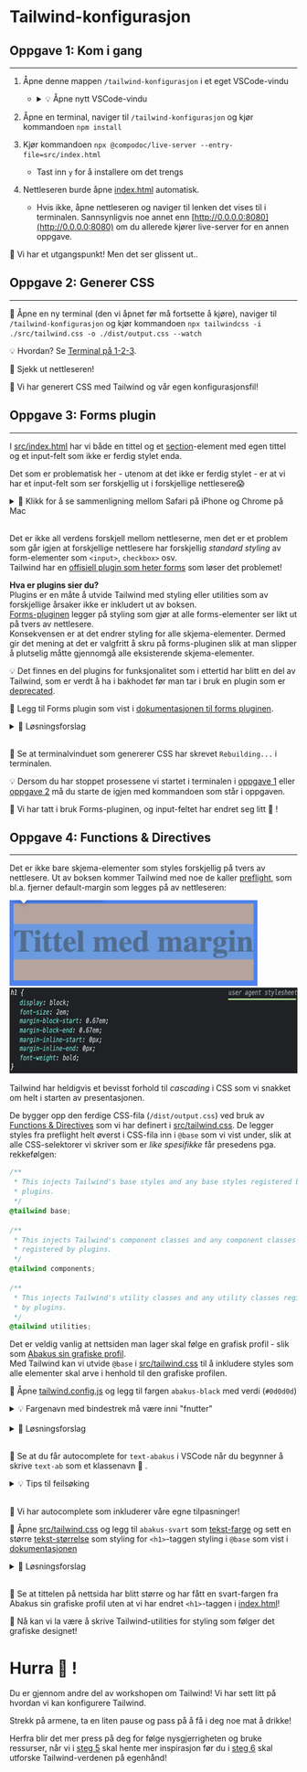 # Tailwind-konfigurasjon

## Oppgave 1: Kom i gang

---

1. Åpne denne mappen `/tailwind-konfigurasjon` i et eget VSCode-vindu

   - <details><summary>💡 Åpne nytt VSCode-vindu</summary>

     Åpne terminalen i `/tailwind-konfigurasjon` og kjør kommandoen «`code .`», eller velg «File» -> «New Window» i menyen øverst:
     ![Åone eget VSCode-vindu](../bilder-til-readme/tailwind-konfigurasjon/new-window.png)</details>

2. Åpne en terminal, naviger til `/tailwind-konfigurasjon` og kjør kommandoen `npm install`
3. Kjør kommandoen `npx @compodoc/live-server --entry-file=src/index.html`
   - Tast inn `y` for å installere om det trengs
4. Nettleseren burde åpne [index.html](index.html) automatisk.
   - Hvis ikke, åpne nettleseren og naviger til lenken det vises til i terminalen. Sannsynligvis noe annet enn [http://0.0.0.0:8080](http://0.0.0.0:8080) om du allerede kjører live-server for en annen oppgave.

🎉 Vi har et utgangspunkt! Men det ser glissent ut..

## Oppgave 2: Generer CSS

---

📜 Åpne en ny terminal (den vi åpnet før må fortsette å kjøre), naviger til `/tailwind-konfigurasjon` og kjør kommandoen `npx tailwindcss -i ./src/tailwind.css -o ./dist/output.css --watch`

💡 Hvordan? Se [Terminal på 1-2-3](../README.md).

👀 Sjekk ut nettleseren!

🎉 Vi har generert CSS med Tailwind og vår egen konfigurasjonsfil!

## Oppgave 3: Forms plugin

---

I [src/index.html](src/index.html) har vi både en tittel og et [section](https://developer.mozilla.org/en-US/docs/Web/HTML/Element/section)-element med egen tittel og et input-felt som ikke er ferdig stylet enda.

Det som er problematisk her - utenom at det ikke er ferdig stylet - er at vi har et input-felt som ser forskjellig ut i forskjellige nettlesere😱

<details><summary>👀 Klikk for å se sammenligning mellom Safari på iPhone og Chrome på Mac</summary>

<img src="../bilder-til-readme/kun-html/input-safari-iphone.png" alt="input-felt med Safari på iPhone" width="400"/>

<img src="../bilder-til-readme/kun-html/input-chrome-mac.png" alt="input-felt med Chrome på Mac" width="400"/>

</details>

<br/>

Det er ikke all verdens forskjell mellom nettleserne, men det er et problem som går igjen at forskjellige nettlesere har forskjellig _standard styling_ av form-elementer som `<input>`, `checkbox>` osv.  
Tailwind har en [offisiell plugin som heter forms](https://tailwindcss.com/docs/plugins#forms) som løser det problemet!

**Hva er plugins sier du?**  
Plugins er en måte å utvide Tailwind med styling eller utilities som av forskjellige årsaker ikke er inkludert ut av boksen.  
[Forms-pluginen](https://tailwindcss.com/docs/plugins#forms) legger på styling som gjør at alle forms-elementer ser likt ut på tvers av nettlesere.  
Konsekvensen er at det endrer styling for alle skjema-elementer. Dermed gir det mening at det er valgfritt å skru på forms-pluginen slik at man slipper å plutselig måtte gjennomgå alle eksisterende skjema-elementer.

💡 Det finnes en del plugins for funksjonalitet som i ettertid har blitt en del av Tailwind, som er verdt å ha i bakhodet før man tar i bruk en plugin som er [deprecated](https://github.com/aniftyco/awesome-tailwindcss#plugins).
<br/>

📜 Legg til Forms plugin som vist i [dokumentasjonen til forms pluginen](https://github.com/tailwindlabs/tailwindcss-forms#installation).

<details><summary>🙈 Løsningsforslag</summary>

Åpne en ny terminal, naviger til `/tailwind-konfigurasjon`, og kjør kommandoen `npm install @tailwindcss/forms`

Endre `tailwind.config.js` for Tailwind til:

```javascript
module.exports = {
  content: ["./src/**/*.{html,js}"],
  theme: {
    extend: {},
  },
  plugins: [require("@tailwindcss/forms")],
};
```

</details>

<br/>

👀 Se at terminalvinduet som genererer CSS har skrevet `Rebuilding...` i terminalen.

💡 Dersom du har stoppet prosessene vi startet i terminalen i [oppgave 1](#oppgave-1-kom-i-gang) eller [oppgave 2](#oppgave-2-generer-css) må du starte de igjen med kommandoen som står i oppgaven.

🎉 Vi har tatt i bruk Forms-pluginen, og input-feltet har endret seg litt 👀 !

## Oppgave 4: Functions & Directives

---

Det er ikke bare skjema-elementer som styles forskjellig på tvers av nettlesere. Ut av boksen kommer Tailwind med noe de kaller [preflight](https://tailwindcss.com/docs/preflight), som bl.a. fjerner default-margin som legges på av nettleseren:

<img src="../bilder-til-readme/kun-html/tittel-default-margin.png" alt="h1 tag med default margin i Chrome" height="150"/>
<img src="../bilder-til-readme/kun-html/tittel-user-agent-styling.png" alt="input-felt med Chrome på Mac" height="150"/>

<br/>

Tailwind har heldigvis et bevisst forhold til _cascading_ i CSS som vi snakket om helt i starten av presentasjonen.

De bygger opp den ferdige CSS-fila (`/dist/output.css`) ved bruk av [Functions & Directives](https://tailwindcss.com/docs/functions-and-directives) som vi har definert i [src/tailwind.css](src/tailwind.css). De legger styles fra preflight helt øverst i CSS-fila inn i `@base` som vi vist under, slik at alle CSS-selektorer vi skriver som er _like spesifikke_ får presedens pga. rekkefølgen:

```css
/**
 * This injects Tailwind's base styles and any base styles registered by
 * plugins.
 */
@tailwind base;

/**
 * This injects Tailwind's component classes and any component classes
 * registered by plugins.
 */
@tailwind components;

/**
 * This injects Tailwind's utility classes and any utility classes registered
 * by plugins.
 */
@tailwind utilities;
```

Det er veldig vanlig at nettsiden man lager skal følge en grafisk profil - slik som [Abakus sin grafiske profil](https://abakus.no/brand).  
Med Tailwind kan vi utvide `@base` i [src/tailwind.css](src/tailwind.css) til å inkludere styles som alle elementer skal arve i henhold til den grafiske profilen.

📜 Åpne [tailwind.config.js](/tailwind-konfigurasjon/tailwind.config.js) og legg til fargen `abakus-black` med verdi (`#0d0d0d`)

<details><summary>💡 Fargenavn med bindestrek må være inni "fnutter"</summary>

```javascript
...
  {
    "abakus-black": ...
  },
...

```

</details>

<br/>

<details><summary>🙈 Løsningsforslag</summary>

Endre `tailwind.config.js` for Tailwind til:

```javascript
module.exports = {
  content: ["./src/**/*.{html,js}"],
  theme: {
    extend: {
      colors: {
        "abakus-black": "#0d0d0d",
      },
    },
  },
  plugins: [require("@tailwindcss/forms")],
};
```

</details>

<br/>

📜 Se at du får autocomplete for `text-abakus` i VSCode når du begynner å skrive `text-ab` som et klassenavn 👀 .

<details><summary>💡 Tips til feilsøking</summary>

- Har du åpnet `/tailwind-konfigurasjon` i et eget VSCode-vindu? Det trengs for at intellisense-pluginen til VSCode skal finne `tailwind.config.js` som inneholder konfigurasjonen vår.
- Spør om hjelp!

</details>
<br/>

🎉 Vi har autocomplete som inkluderer våre egne tilpasninger!

📜 Åpne [src/tailwind.css](src/tailwind.css) og legg til `abakus-svart` som [tekst-farge](https://tailwindcss.com/docs/text-color) og sett en større [tekst-størrelse](https://tailwindcss.com/docs/font-size) som styling for `<h1>`-taggen styling i `@base` som vist i [dokumentasjonen](https://tailwindcss.com/docs/preflight#extending-preflight)

<details><summary>🙈 Løsningsforslag</summary>

Endre `src/tailwind.css` til:

```javascript
module.exports = {
  content: ["./src/**/*.{html,js}"],
  theme: {
    extend: {
      colors: {
        "abakus-black": "#0d0d0d",
      },
    },
  },
  plugins: [require("@tailwindcss/forms")],
};
```

</details>

<br/>

👀 Se at tittelen på nettsida har blitt større og har fått en svart-fargen fra Abakus sin grafiske profil uten at vi har endret `<h1>`-taggen i [index.html](src/index.html)!

🎉 Nå kan vi la være å skrive Tailwind-utilities for styling som følger det grafiske designet!

# Hurra 🥳 !

Du er gjennom andre del av workshopen om Tailwind! Vi har sett litt på hvordan vi kan konfigurere Tailwind.

Strekk på armene, ta en liten pause og pass på å få i deg noe mat å drikke!

Herfra blir det mer press på deg for følge nysgjerrigheten og bruke ressurser, når vi i [steg 5](../README.md#steg-5-hent-mer-inspirasjon) skal hente mer inspirasjon før du i [steg 6](../README.md#steg-6-hopp-i-det--) skal utforske Tailwind-verdenen på egenhånd!

